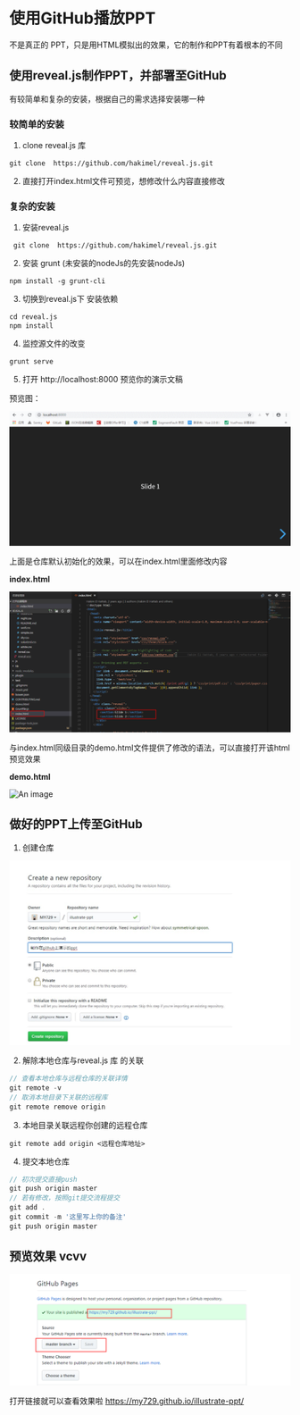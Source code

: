 # 使用GitHub播放PPT

不是真正的 PPT，只是用HTML模拟出的效果，它的制作和PPT有着根本的不同

## 使用reveal.js制作PPT，并部署至GitHub

有较简单和复杂的安装，根据自己的需求选择安装哪一种

### 较简单的安装
1. clone reveal.js 库
```
git clone  https://github.com/hakimel/reveal.js.git
```
2. 直接打开index.html文件可预览，想修改什么内容直接修改

### 复杂的安装
1. 安装reveal.js
```
 git clone  https://github.com/hakimel/reveal.js.git
```
2. 安装 grunt (未安装的nodeJs的先安装nodeJs)
```
npm install -g grunt-cli
```
3. 切换到reveal.js下 安装依赖
```
cd reveal.js
npm install
```
4. 监控源文件的改变
```
grunt serve
```
5. 打开 http://localhost:8000 预览你的演示文稿

预览图：  

![An image](https://github.com/MY729/BLOG/raw/gh-pages/img/文章/预览图-1.gif)

上面是仓库默认初始化的效果，可以在index.html里面修改内容

**index.html**

![An image](https://github.com/MY729/BLOG/raw/gh-pages/img/文章/ppt-1.png)

与index.html同级目录的demo.html文件提供了修改的语法，可以直接打开该html预览效果

**demo.html**

![An image](https://github.com/MY729/BLOG/raw/gh-pages/img/文章/demo.gif)

## 做好的PPT上传至GitHub

1. 创建仓库

![An image](https://github.com/MY729/BLOG/raw/gh-pages/img/文章/ppt-show.jpg)

2. 解除本地仓库与reveal.js 库 的关联
```js
// 查看本地仓库与远程仓库的关联详情
git remote -v
// 取消本地目录下关联的远程库
git remote remove origin
```
3. 本地目录关联远程你创建的远程仓库
```
git remote add origin <远程仓库地址>
```
4. 提交本地仓库
```js
// 初次提交直接push
git push origin master
// 若有修改，按照git提交流程提交
git add .
git commit -m '这里写上你的备注'
git push origin master
```
## 预览效果 vcvv

![An image](https://github.com/MY729/BLOG/raw/gh-pages/img/文章/预览.png)

打开链接就可以查看效果啦 https://my729.github.io/illustrate-ppt/